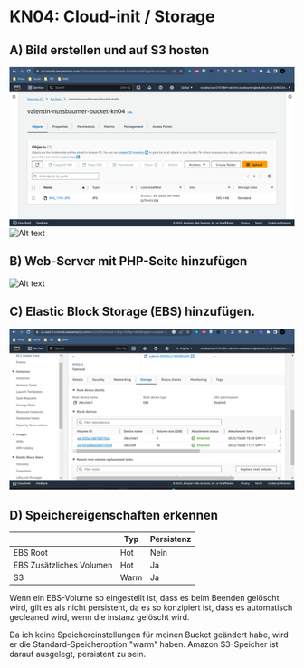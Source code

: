 # KN04: Cloud-init / Storage
## A) Bild erstellen und auf S3 hosten
![Alt text](buckets-list.png)
![Alt text](uploadaed-image.png)

## B) Web-Server mit PHP-Seite hinzufügen

![Alt text](website.png)

## C) Elastic Block Storage (EBS) hinzufügen.

![Alt text](ebs.png)

## D) Speichereigenschaften erkennen
|     | Typ | Persistenz |
| ----------- | ----------- | ----------- |
| EBS Root | Hot  | Nein |
| EBS Zusätzliches Volumen | Hot | Ja |
| S3  | Warm | Ja |


Wenn ein EBS-Volume so eingestellt ist, dass es beim Beenden gelöscht wird, gilt es als nicht persistent, da es so konzipiert ist, dass es automatisch gecleaned wird, wenn die instanz gelöscht wird.

Da ich keine Speichereinstellungen für meinen Bucket geändert habe, wird er die Standard-Speicheroption "warm" haben. Amazon S3-Speicher ist darauf ausgelegt, persistent zu sein. 